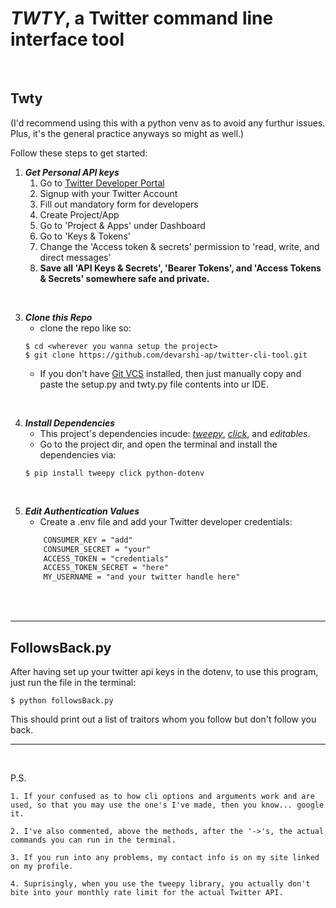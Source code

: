 # _TWTY_, a Twitter command line interface tool
<br>

## Twty
(I'd recommend using this with a python venv as to avoid any furthur issues. Plus, it's the general practice anyways so might as well.)

Follow these steps to get started:

1. **_Get Personal API keys_**
    1. Go to [Twitter Developer Portal](https://developer.twitter.com/en)
    2. Signup with your Twitter Account
    3. Fill out mandatory form for developers
    4. Create Project/App
    5. Go to 'Project & Apps' under Dashboard
    6. Go to 'Keys & Tokens'
    7. Change the 'Access token & secrets' permission to 'read, write, and direct messages'
    8. **Save all 'API Keys & Secrets', 'Bearer Tokens', and 'Access Tokens & Secrets' somewhere safe and private.**
<br>

3. **_Clone this Repo_**
    - clone the repo like so:
    ```
    $ cd <wherever you wanna setup the project>
    $ git clone https://github.com/devarshi-ap/twitter-cli-tool.git
    ```
    - If you don't have [Git VCS](https://git-scm.com) installed, then just manually copy and paste the setup.py and twty.py file contents into ur IDE.
<br>

4. **_Install Dependencies_**
    - This project's dependencies incude: [_tweepy_](https://www.tweepy.org), [_click_](https://click.palletsprojects.com/en/8.0.x/), and _editables_.
    - Go to the project dir, and open the terminal and install the dependencies via:
    ```
    $ pip install tweepy click python-dotenv
    ```
<br>

5. **_Edit Authentication Values_**
    - Create a .env file and add your Twitter developer credentials:
    ```txt
        CONSUMER_KEY = "add"
        CONSUMER_SECRET = "your"
        ACCESS_TOKEN = "credentials"
        ACCESS_TOKEN_SECRET = "here"
        MY_USERNAME = "and your twitter handle here" 
    ```
<br>

<br>

---
## FollowsBack.py
After having set up your twitter api keys in the dotenv, to use this program, just run the file in the terminal:
```
$ python followsBack.py
```
This should print out a list of traitors whom you follow but don't follow you back.

---

<br>

P.S.
    
    1. If your confused as to how cli options and arguments work and are used, so that you may use the one's I've made, then you know... google it.

    2. I've also commented, above the methods, after the '->'s, the actual commands you can run in the terminal.

    3. If you run into any problems, my contact info is on my site linked on my profile.
    
    4. Suprisingly, when you use the tweepy library, you actually don't bite into your monthly rate limit for the actual Twitter API.
